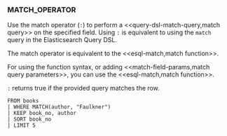 <!--
This is generated by ESQL’s AbstractFunctionTestCase. Do no edit it. See ../README.md for how to regenerate it.
-->

### MATCH_OPERATOR
Use the match operator (`:`) to perform a <<query-dsl-match-query,match query>> on the specified field.
Using `:` is equivalent to using the `match` query in the Elasticsearch Query DSL.

The match operator is equivalent to the <<esql-match,match function>>.

For using the function syntax, or adding <<match-field-params,match query parameters>>, you can use the
<<esql-match,match function>>.

`:` returns true if the provided query matches the row.

```
FROM books
| WHERE MATCH(author, "Faulkner")
| KEEP book_no, author
| SORT book_no
| LIMIT 5
```
